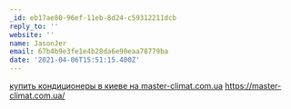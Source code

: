 ```yaml
---
_id: eb17ae80-96ef-11eb-8d24-c59312211dcb
reply_to: ''
website: ''
name: JasonJer
email: 67b4b9e3fe1e4b28da6e90eaa78779ba
date: '2021-04-06T15:51:15.400Z'
---
```

<a href="https://master-climat.com.ua/">купить кондиционеры в киеве на master-climat.com.ua</a> https://master-climat.com.ua/
